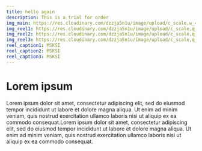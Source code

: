 ```yaml
---
title: hello again
description: This is a trial for order
img_main: https://res.cloudinary.com/dzzja5n1u/image/upload/c_scale,w_400/v1658754324/MSKSI/Comm_Spotlight_Placeholder_bckrc2.jpg
img_reel1: https://res.cloudinary.com/dzzja5n1u/image/upload/c_scale,q_100,w_500/v1658754885/MSKSI/msksi_mfklty.jpg
img_reel2: https://res.cloudinary.com/dzzja5n1u/image/upload/c_scale,q_100,w_500/v1658754885/MSKSI/IMG_3157_bnc5qq.jpg
img_reel3: https://res.cloudinary.com/dzzja5n1u/image/upload/c_scale,q_100,w_500/v1658754885/MSKSI/IMG_3166_e5yiyf.jpg
reel_caption1: MSKSI
reel_caption2: MSKSI
reel_caption3: MSKSI
---
```


# Lorem ipsum

Lorem ipsum dolor sit amet, consectetur adipiscing elit, sed do eiusmod tempor incididunt ut labore et dolore magna aliqua. Ut enim ad minim veniam, quis nostrud exercitation ullamco laboris nisi ut aliquip ex ea commodo consequat.Lorem ipsum dolor sit amet, consectetur adipiscing elit, sed do eiusmod tempor incididunt ut labore et dolore magna aliqua. Ut enim ad minim veniam, quis nostrud exercitation ullamco laboris nisi ut aliquip ex ea commodo consequat.
